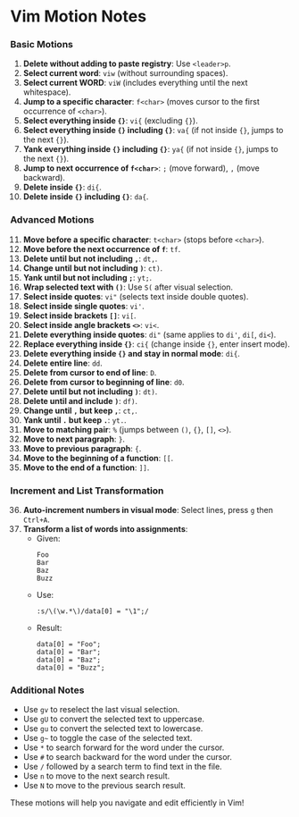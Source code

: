 # Vim Motion Notes

### Basic Motions
1. **Delete without adding to paste registry**: Use `<leader>p`.
2. **Select current word**: `viw` (without surrounding spaces).
3. **Select current WORD**: `viW` (includes everything until the next whitespace).
4. **Jump to a specific character**: `f<char>` (moves cursor to the first occurrence of `<char>`).
5. **Select everything inside `{}`**: `vi{` (excluding `{}`).
6. **Select everything inside `{}` including `{}`**: `va{` (if not inside `{}`, jumps to the next `{}`).
7. **Yank everything inside `{}` including `{}`**: `ya{` (if not inside `{}`, jumps to the next `{}`).
8. **Jump to next occurrence of `f<char>`**: `;` (move forward), `,` (move backward).
9. **Delete inside `{}`**: `di{`.
10. **Delete inside `{}` including `{}`**: `da{`.

### Advanced Motions
11. **Move before a specific character**: `t<char>` (stops before `<char>`).
12. **Move before the next occurrence of `f`**: `tf`.
13. **Delete until but not including `,`**: `dt,`.
14. **Change until but not including `)`**: `ct)`.
15. **Yank until but not including `;`**: `yt;`.
16. **Wrap selected text with `()`**: Use `S(` after visual selection.
17. **Select inside quotes**: `vi"` (selects text inside double quotes).
18. **Select inside single quotes**: `vi'`.
19. **Select inside brackets `[]`**: `vi[`.
20. **Select inside angle brackets `<>`**: `vi<`.
21. **Delete everything inside quotes**: `di"` (same applies to `di'`, `di[`, `di<`).
22. **Replace everything inside `{}`**: `ci{` (change inside `{}`, enter insert mode).
23. **Delete everything inside `{}` and stay in normal mode**: `di{`.
24. **Delete entire line**: `dd`.
25. **Delete from cursor to end of line**: `D`.
26. **Delete from cursor to beginning of line**: `d0`.
27. **Delete until but not including `)`**: `dt)`.
28. **Delete until and include `)`**: `df)`.
29. **Change until `,` but keep `,`**: `ct,`.
30. **Yank until `.` but keep `.`**: `yt.`.
31. **Move to matching pair**: `%` (jumps between `()`, `{}`, `[]`, `<>`).
32. **Move to next paragraph**: `}`.
33. **Move to previous paragraph**: `{`.
34. **Move to the beginning of a function**: `[[`.
35. **Move to the end of a function**: `]]`.

### Increment and List Transformation
36. **Auto-increment numbers in visual mode**: Select lines, press `g` then `Ctrl+A`.
37. **Transform a list of words into assignments**:
    - Given:
      ```
      Foo
      Bar
      Baz
      Buzz
      ```
    - Use:
      ```
      :s/\(\w.*\)/data[0] = "\1";/
      ```
    - Result:
      ```
      data[0] = "Foo";
      data[0] = "Bar";
      data[0] = "Baz";
      data[0] = "Buzz";
      ```

### Additional Notes
- Use `gv` to reselect the last visual selection.
- Use `gU` to convert the selected text to uppercase.
- Use `gu` to convert the selected text to lowercase.
- Use `g~` to toggle the case of the selected text.
- Use `*` to search forward for the word under the cursor.
- Use `#` to search backward for the word under the cursor.
- Use `/` followed by a search term to find text in the file.
- Use `n` to move to the next search result.
- Use `N` to move to the previous search result.

These motions will help you navigate and edit efficiently in Vim!

